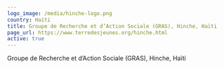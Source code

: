 ```yaml
---
logo_image: /media/hinche-logo.png
country: Haïti
title: Groupe de Recherche et d’Action Sociale (GRAS), Hinche, Haïti
page_url: https://www.terredesjeunes.org/hinche.html
active: true
---
```

Groupe de Recherche et d’Action Sociale (GRAS), Hinche, Haïti